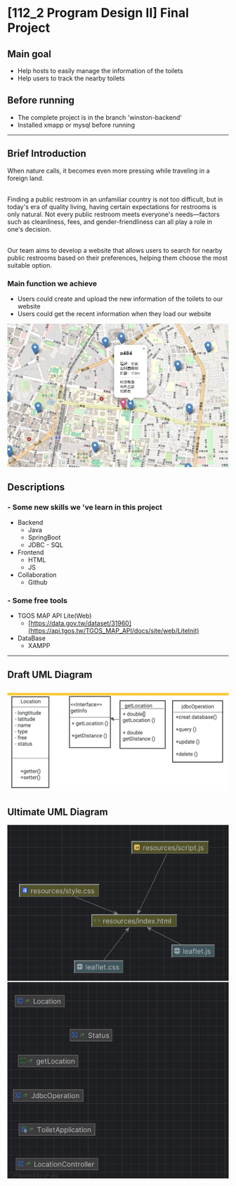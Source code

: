 # [112_2 Program Design II] Final Project

## Main goal
- Help hosts to easily manage the information of the toilets
- Help users to track the nearby toilets

## Before running
- The complete project is in the branch 'winston-backend' 
- Installed xmapp or mysql before running

---

## Brief Introduction
When nature calls, it becomes even more pressing while traveling in a foreign land.<br>

<br>Finding a public restroom in an unfamiliar country is not too difficult, but in today's era of quality living, having certain expectations for restrooms is only natural. 
Not every public restroom meets everyone's needs—factors such as cleanliness, fees, and gender-friendliness can all play a role in one's decision.<br>

<br>Our team aims to develop a website that allows users to search for nearby public restrooms based on their preferences, helping them choose the most suitable option.

### Main function we achieve
- Users could create and upload the new information of the toilets to our website
- Users could get the recent information when they load our website

![demo](images/Screenshot_2024-06-17_211330.png)

## Descriptions
### - Some new skills we 've learn in this project
- Backend
  - Java
  - SpringBoot
  - JDBC - SQL
- Frontend
  - HTML
  - JS
- Collaboration
  - Github

### - Some free tools
- TGOS MAP API Lite(Web)
  - [https://data.gov.tw/dataset/31960](https://api.tgos.tw/TGOS_MAP_API/docs/site/web/LiteInit)
- DataBase
  - XAMPP

---
## Draft UML Diagram
![draftUML](images/Picture4.png)
---
## Ultimate UML Diagram
![ultimateUML](images/Picture2.png)
![ultimateUML](images/Picture3.png)
